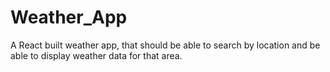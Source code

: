 # Weather_App
A React built weather app, that should be able to search by location and be able to display weather data for that area.
